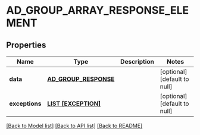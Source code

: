 # AD_GROUP_ARRAY_RESPONSE_ELEMENT

## Properties
Name | Type | Description | Notes
------------ | ------------- | ------------- | -------------
**data** | [**AD_GROUP_RESPONSE**](AdGroupResponse.md) |  | [optional] [default to null]
**exceptions** | [**LIST [EXCEPTION]**](Exception.md) |  | [optional] [default to null]

[[Back to Model list]](../README.md#documentation-for-models) [[Back to API list]](../README.md#documentation-for-api-endpoints) [[Back to README]](../README.md)


